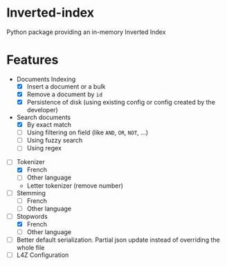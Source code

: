# Inverted-index

Python package providing an in-memory Inverted Index

# Features

- Documents Indexing
    - [X] Insert a document or a bulk
    - [X] Remove a document by `id`
    - [X] Persistence of disk (using existing config or config created by the developer)
- Search documents
    - [X] By exact match
    - [ ] Using filtering on field (like `AND`, `OR`, `NOT`, ...)
    - [ ] Using fuzzy search
    - [ ] Using regex
- [ ] Tokenizer
    - [X] French
    - [ ] Other language
    - Letter tokenizer (remove number)
- [ ] Stemming
    - [ ] French
    - [ ] Other language
- [ ] Stopwords
    - [X] French
    - [ ] Other language
- [ ] Better default serialization. Partial json update instead of overriding the whole file
- [ ] L4Z Configuration
